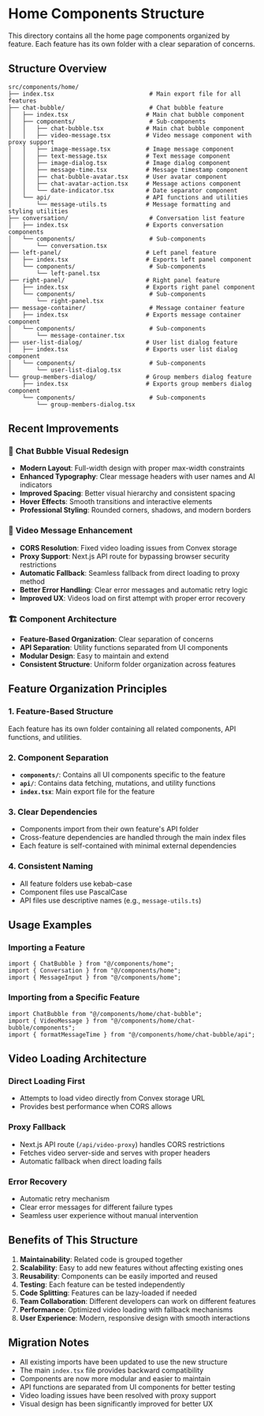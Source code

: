 # Home Components Structure

This directory contains all the home page components organized by feature. Each feature has its own folder with a clear separation of concerns.

## Structure Overview

```
src/components/home/
├── index.tsx                           # Main export file for all features
├── chat-bubble/                        # Chat bubble feature
│   ├── index.tsx                      # Main chat bubble component
│   ├── components/                     # Sub-components
│   │   ├── chat-bubble.tsx            # Main chat bubble component
│   │   ├── video-message.tsx          # Video message component with proxy support
│   │   ├── image-message.tsx          # Image message component
│   │   ├── text-message.tsx           # Text message component
│   │   ├── image-dialog.tsx           # Image dialog component
│   │   ├── message-time.tsx           # Message timestamp component
│   │   ├── chat-bubble-avatar.tsx     # User avatar component
│   │   ├── chat-avatar-action.tsx     # Message actions component
│   │   └── date-indicator.tsx         # Date separator component
│   └── api/                           # API functions and utilities
│       └── message-utils.ts           # Message formatting and styling utilities
├── conversation/                       # Conversation list feature
│   ├── index.tsx                      # Exports conversation components
│   └── components/                     # Sub-components
│       └── conversation.tsx
├── left-panel/                        # Left panel feature
│   ├── index.tsx                      # Exports left panel component
│   └── components/                     # Sub-components
│       └── left-panel.tsx
├── right-panel/                       # Right panel feature
│   ├── index.tsx                      # Exports right panel component
│   └── components/                     # Sub-components
│       └── right-panel.tsx
├── message-container/                  # Message container feature
│   ├── index.tsx                      # Exports message container component
│   └── components/                     # Sub-components
│       └── message-container.tsx
├── user-list-dialog/                  # User list dialog feature
│   ├── index.tsx                      # Exports user list dialog component
│   └── components/                     # Sub-components
│       └── user-list-dialog.tsx
└── group-members-dialog/              # Group members dialog feature
    ├── index.tsx                      # Exports group members dialog component
    └── components/                     # Sub-components
        └── group-members-dialog.tsx
```

## Recent Improvements

### 🎨 **Chat Bubble Visual Redesign**

- **Modern Layout**: Full-width design with proper max-width constraints
- **Enhanced Typography**: Clear message headers with user names and AI indicators
- **Improved Spacing**: Better visual hierarchy and consistent spacing
- **Hover Effects**: Smooth transitions and interactive elements
- **Professional Styling**: Rounded corners, shadows, and modern borders

### 🎥 **Video Message Enhancement**

- **CORS Resolution**: Fixed video loading issues from Convex storage
- **Proxy Support**: Next.js API route for bypassing browser security restrictions
- **Automatic Fallback**: Seamless fallback from direct loading to proxy method
- **Better Error Handling**: Clear error messages and automatic retry logic
- **Improved UX**: Videos load on first attempt with proper error recovery

### 🏗️ **Component Architecture**

- **Feature-Based Organization**: Clear separation of concerns
- **API Separation**: Utility functions separated from UI components
- **Modular Design**: Easy to maintain and extend
- **Consistent Structure**: Uniform folder organization across features

## Feature Organization Principles

### 1. **Feature-Based Structure**

Each feature has its own folder containing all related components, API functions, and utilities.

### 2. **Component Separation**

- **`components/`**: Contains all UI components specific to the feature
- **`api/`**: Contains data fetching, mutations, and utility functions
- **`index.tsx`**: Main export file for the feature

### 3. **Clear Dependencies**

- Components import from their own feature's API folder
- Cross-feature dependencies are handled through the main index files
- Each feature is self-contained with minimal external dependencies

### 4. **Consistent Naming**

- All feature folders use kebab-case
- Component files use PascalCase
- API files use descriptive names (e.g., `message-utils.ts`)

## Usage Examples

### Importing a Feature

```tsx
import { ChatBubble } from "@/components/home";
import { Conversation } from "@/components/home";
import { MessageInput } from "@/components/home";
```

### Importing from a Specific Feature

```tsx
import ChatBubble from "@/components/home/chat-bubble";
import { VideoMessage } from "@/components/home/chat-bubble/components";
import { formatMessageTime } from "@/components/home/chat-bubble/api";
```

## Video Loading Architecture

### **Direct Loading First**

- Attempts to load video directly from Convex storage URL
- Provides best performance when CORS allows

### **Proxy Fallback**

- Next.js API route (`/api/video-proxy`) handles CORS restrictions
- Fetches video server-side and serves with proper headers
- Automatic fallback when direct loading fails

### **Error Recovery**

- Automatic retry mechanism
- Clear error messages for different failure types
- Seamless user experience without manual intervention

## Benefits of This Structure

1. **Maintainability**: Related code is grouped together
2. **Scalability**: Easy to add new features without affecting existing ones
3. **Reusability**: Components can be easily imported and reused
4. **Testing**: Each feature can be tested independently
5. **Code Splitting**: Features can be lazy-loaded if needed
6. **Team Collaboration**: Different developers can work on different features
7. **Performance**: Optimized video loading with fallback mechanisms
8. **User Experience**: Modern, responsive design with smooth interactions

## Migration Notes

- All existing imports have been updated to use the new structure
- The main `index.tsx` file provides backward compatibility
- Components are now more modular and easier to maintain
- API functions are separated from UI components for better testing
- Video loading issues have been resolved with proxy support
- Visual design has been significantly improved for better UX

